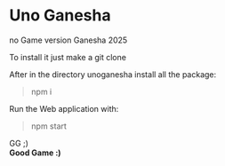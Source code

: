 # Uno Ganesha
no Game version Ganesha 2025

To install it just make a git clone

After in the directory unoganesha install all the package:
> npm i

Run the Web application with:
> npm start

GG ;) <br />
<b> Good Game :)</b>
 
